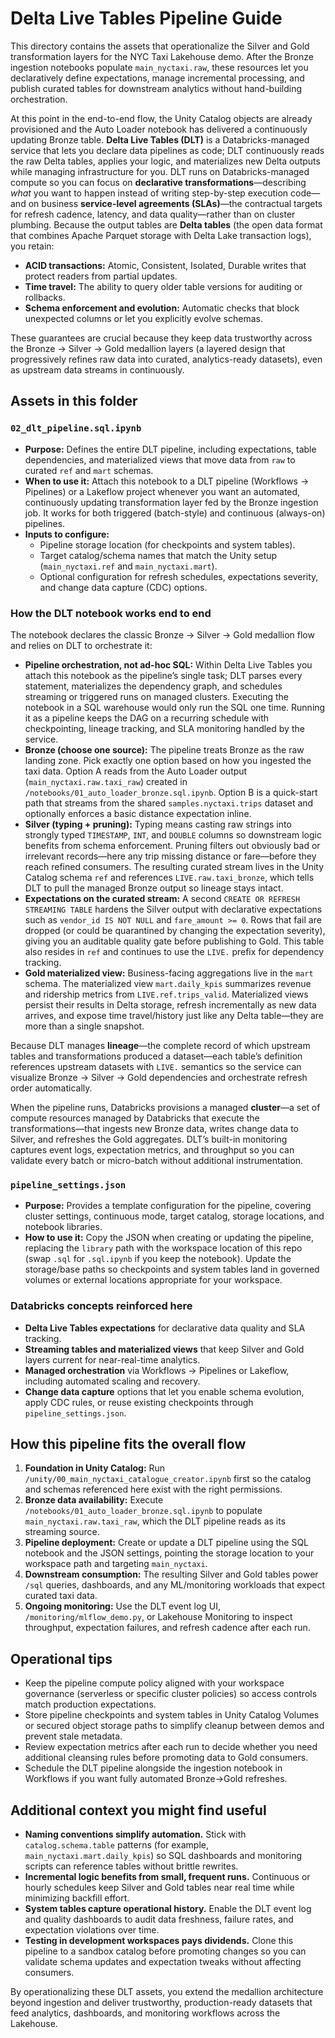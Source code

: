 # Delta Live Tables Pipeline Guide

This directory contains the assets that operationalize the Silver and Gold transformation layers for the NYC Taxi Lakehouse demo. After the Bronze ingestion notebooks populate `main_nyctaxi.raw`, these resources let you declaratively define expectations, manage incremental processing, and publish curated tables for downstream analytics without hand-building orchestration.

At this point in the end-to-end flow, the Unity Catalog objects are already provisioned and the Auto Loader notebook has delivered a continuously updating Bronze table. **Delta Live Tables (DLT)** is a Databricks-managed service that lets you declare data pipelines as code; DLT continuously reads the raw Delta tables, applies your logic, and materializes new Delta outputs while managing infrastructure for you. DLT runs on Databricks-managed compute so you can focus on **declarative transformations**—describing *what* you want to happen instead of writing step-by-step execution code—and on business **service-level agreements (SLAs)**—the contractual targets for refresh cadence, latency, and data quality—rather than on cluster plumbing. Because the output tables are **Delta tables** (the open data format that combines Apache Parquet storage with Delta Lake transaction logs), you retain:

* **ACID transactions:** Atomic, Consistent, Isolated, Durable writes that protect readers from partial updates.
* **Time travel:** The ability to query older table versions for auditing or rollbacks.
* **Schema enforcement and evolution:** Automatic checks that block unexpected columns or let you explicitly evolve schemas.

These guarantees are crucial because they keep data trustworthy across the Bronze → Silver → Gold medallion layers (a layered design that progressively refines raw data into curated, analytics-ready datasets), even as upstream data streams in continuously.

## Assets in this folder

### `02_dlt_pipeline.sql.ipynb`
* **Purpose:** Defines the entire DLT pipeline, including expectations, table dependencies, and materialized views that move data from `raw` to curated `ref` and `mart` schemas.
* **When to use it:** Attach this notebook to a DLT pipeline (Workflows → Pipelines) or a Lakeflow project whenever you want an automated, continuously updating transformation layer fed by the Bronze ingestion job. It works for both triggered (batch-style) and continuous (always-on) pipelines.
* **Inputs to configure:**
  * Pipeline storage location (for checkpoints and system tables).
  * Target catalog/schema names that match the Unity setup (`main_nyctaxi.ref` and `main_nyctaxi.mart`).
  * Optional configuration for refresh schedules, expectations severity, and change data capture (CDC) options.

### How the DLT notebook works end to end

The notebook declares the classic Bronze → Silver → Gold medallion flow and relies on DLT to orchestrate it:

* **Pipeline orchestration, not ad-hoc SQL:** Within Delta Live Tables you attach this notebook as the pipeline’s single task; DLT parses every statement, materializes the dependency graph, and schedules streaming or triggered runs on managed clusters. Executing the notebook in a SQL warehouse would only run the SQL one time. Running it as a pipeline keeps the DAG on a recurring schedule with checkpointing, lineage tracking, and SLA monitoring handled by the service.
* **Bronze (choose one source):** The pipeline treats Bronze as the raw landing zone. Pick exactly one option based on how you ingested the taxi data. Option A reads from the Auto Loader output (`main_nyctaxi.raw.taxi_raw`) created in `/notebooks/01_auto_loader_bronze.sql.ipynb`. Option B is a quick-start path that streams from the shared `samples.nyctaxi.trips` dataset and optionally enforces a basic distance expectation inline.
* **Silver (typing + pruning):** Typing means casting raw strings into strongly typed `TIMESTAMP`, `INT`, and `DOUBLE` columns so downstream logic benefits from schema enforcement. Pruning filters out obviously bad or irrelevant records—here any trip missing distance or fare—before they reach refined consumers. The resulting curated stream lives in the Unity Catalog schema `ref` and references `LIVE.raw.taxi_bronze`, which tells DLT to pull the managed Bronze output so lineage stays intact.
* **Expectations on the curated stream:** A second `CREATE OR REFRESH STREAMING TABLE` hardens the Silver output with declarative expectations such as `vendor_id IS NOT NULL` and `fare_amount >= 0`. Rows that fail are dropped (or could be quarantined by changing the expectation severity), giving you an auditable quality gate before publishing to Gold. This table also resides in `ref` and continues to use the `LIVE.` prefix for dependency tracking.
* **Gold materialized view:** Business-facing aggregations live in the `mart` schema. The materialized view `mart.daily_kpis` summarizes revenue and ridership metrics from `LIVE.ref.trips_valid`. Materialized views persist their results in Delta storage, refresh incrementally as new data arrives, and expose time travel/history just like any Delta table—they are more than a single snapshot.

Because DLT manages **lineage**—the complete record of which upstream tables and transformations produced a dataset—each table’s definition references upstream datasets with `LIVE.` semantics so the service can visualize Bronze → Silver → Gold dependencies and orchestrate refresh order automatically.

When the pipeline runs, Databricks provisions a managed **cluster**—a set of compute resources managed by Databricks that execute the transformations—that ingests new Bronze data, writes change data to Silver, and refreshes the Gold aggregates. DLT’s built-in monitoring captures event logs, expectation metrics, and throughput so you can validate every batch or micro-batch without additional instrumentation.

### `pipeline_settings.json`
* **Purpose:** Provides a template configuration for the pipeline, covering cluster settings, continuous mode, target catalog, storage locations, and notebook libraries.
* **How to use it:** Copy the JSON when creating or updating the pipeline, replacing the `library` path with the workspace location of this repo (swap `.sql` for `.sql.ipynb` if you keep the notebook). Update the storage/base paths so checkpoints and system tables land in governed volumes or external locations appropriate for your workspace.

### Databricks concepts reinforced here

* **Delta Live Tables expectations** for declarative data quality and SLA tracking.
* **Streaming tables and materialized views** that keep Silver and Gold layers current for near-real-time analytics.
* **Managed orchestration** via Workflows → Pipelines or Lakeflow, including automated scaling and recovery.
* **Change data capture** options that let you enable schema evolution, apply CDC rules, or reuse existing checkpoints through `pipeline_settings.json`.

## How this pipeline fits the overall flow

1. **Foundation in Unity Catalog:** Run `/unity/00_main_nyctaxi_catalogue_creator.ipynb` first so the catalog and schemas referenced here exist with the right permissions.
2. **Bronze data availability:** Execute `/notebooks/01_auto_loader_bronze.sql.ipynb` to populate `main_nyctaxi.raw.taxi_raw`, which the DLT pipeline reads as its streaming source.
3. **Pipeline deployment:** Create or update a DLT pipeline using the SQL notebook and the JSON settings, pointing the storage location to your workspace path and targeting `main_nyctaxi`.
4. **Downstream consumption:** The resulting Silver and Gold tables power `/sql` queries, dashboards, and any ML/monitoring workloads that expect curated taxi data.
5. **Ongoing monitoring:** Use the DLT event log UI, `/monitoring/mlflow_demo.py`, or Lakehouse Monitoring to inspect throughput, expectation failures, and refresh cadence after each run.

## Operational tips

* Keep the pipeline compute policy aligned with your workspace governance (serverless or specific cluster policies) so access controls match production expectations.
* Store pipeline checkpoints and system tables in Unity Catalog Volumes or secured object storage paths to simplify cleanup between demos and prevent stale metadata.
* Review expectation metrics after each run to decide whether you need additional cleansing rules before promoting data to Gold consumers.
* Schedule the DLT pipeline alongside the ingestion notebook in Workflows if you want fully automated Bronze→Gold refreshes.

## Additional context you might find useful

* **Naming conventions simplify automation.** Stick with `catalog.schema.table` patterns (for example, `main_nyctaxi.mart.daily_kpis`) so SQL dashboards and monitoring scripts can reference tables without brittle rewrites.
* **Incremental logic benefits from small, frequent runs.** Continuous or hourly schedules keep Silver and Gold tables near real time while minimizing backfill effort.
* **System tables capture operational history.** Enable the DLT event log and quality dashboards to audit data freshness, failure rates, and expectation violations over time.
* **Testing in development workspaces pays dividends.** Clone this pipeline to a sandbox catalog before promoting changes so you can validate schema updates and expectation tweaks without affecting consumers.

By operationalizing these DLT assets, you extend the medallion architecture beyond ingestion and deliver trustworthy, production-ready datasets that feed analytics, dashboards, and monitoring workflows across the Lakehouse.
